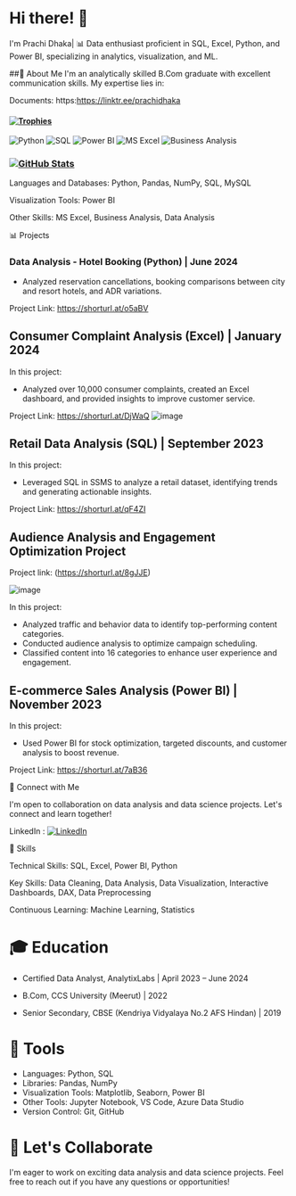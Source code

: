 #  Hi there! 👋

I'm Prachi Dhaka| 📊 Data enthusiast proficient in SQL, Excel, Python, and Power BI, specializing in analytics, visualization, and ML.

##🌱 About Me
I'm an analytically skilled B.Com graduate with excellent communication skills.
My expertise lies in:

Documents: https:https://linktr.ee/prachidhaka

#### [![Trophies](https://github-profile-trophy.vercel.app/?username=prachidhaka&theme=flat)](https://github.com/ryo-ma/github-profile-trophy)
![Python](https://img.shields.io/badge/Python-Pandas%20%7C%20NumPy-blue)
![SQL](https://img.shields.io/badge/SQL-MySQL-blue)
![Power BI](https://img.shields.io/badge/Power%20BI-Visual%20Analytics-orange)
![MS Excel](https://img.shields.io/badge/MS%20Excel-Data%20Analysis-green)
![Business Analysis](https://img.shields.io/badge/Business%20Analysis-Strategic%20Insights-yellow)

### [![GitHub Stats](https://github-readme-stats.vercel.app/api?username=prachidhaka&show_icons=true&theme=gruvbox)](https://github.com/prachidhaka)


Languages and Databases: Python, Pandas, NumPy, SQL, MySQL

Visualization Tools: Power BI

Other Skills: MS Excel, Business Analysis, Data Analysis

📊 Projects

### Data Analysis - Hotel Booking (Python) | June 2024

- Analyzed reservation cancellations, booking comparisons between city and resort hotels, and ADR variations.

Project Link: https://shorturl.at/o5aBV

## Consumer Complaint Analysis (Excel) | January 2024

In this project:
- Analyzed over 10,000 consumer complaints, created an Excel dashboard, and provided insights to improve customer service.

Project Link: https://shorturl.at/DjWaQ
![image](https://github.com/prachidhaka/prachidhaka/assets/100430962/4204ea95-2841-45fb-a0f0-74cd8d45bc3c)


## Retail Data Analysis (SQL) | September 2023

In this project:
- Leveraged SQL in SSMS to analyze a retail dataset, identifying trends and generating actionable insights.

Project Link: https://shorturl.at/qF4ZI

## Audience Analysis and Engagement Optimization Project

Project link: (https://shorturl.at/8gJJE)

![image](https://github.com/prachidhaka/prachidhaka/assets/100430962/4dc78210-20f9-4821-914d-5312baf74625)


In this project:
- Analyzed traffic and behavior data to identify top-performing content categories.
- Conducted audience analysis to optimize campaign scheduling.
- Classified content into 16 categories to enhance user experience and engagement.

## E-commerce Sales Analysis (Power BI) | November 2023

In this project:
- Used Power BI for stock optimization, targeted discounts, and customer analysis to boost revenue.

Project Link: https://shorturl.at/7aB36

👯 Connect with Me

I'm open to collaboration on data analysis and data science projects. Let's connect and learn together!

LinkedIn : [![LinkedIn](https://img.shields.io/badge/LinkedIn-0077B5?style=for-the-badge&logo=linkedin&logoColor=white)](https://www.linkedin.com/in/prachi-dhaka-8921a81b2/)


🚀 Skills

Technical Skills: SQL, Excel, Power BI, Python

Key Skills: Data Cleaning, Data Analysis, Data Visualization, Interactive Dashboards, DAX, Data Preprocessing

Continuous Learning: Machine Learning, Statistics

# 🎓 Education

- Certified Data Analyst, AnalytixLabs | April 2023 – June 2024

- B.Com, CCS University (Meerut) | 2022
- Senior Secondary, CBSE (Kendriya Vidyalaya No.2 AFS Hindan) | 2019

# 🔧 Tools

- Languages: Python, SQL
- Libraries: Pandas, NumPy
- Visualization Tools: Matplotlib, Seaborn, Power BI
- Other Tools: Jupyter Notebook, VS Code, Azure Data Studio
- Version Control: Git, GitHub

# 🤝 Let's Collaborate

I'm eager to work on exciting data analysis and data science projects. Feel free to reach out if you have any questions or opportunities!




